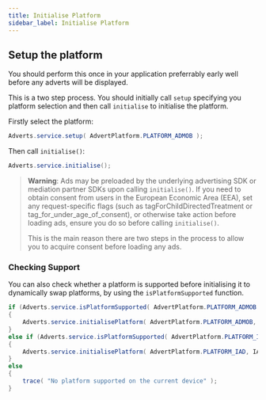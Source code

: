 ```yaml
---
title: Initialise Platform
sidebar_label: Initialise Platform
---
```


## Setup the platform

You should perform this once in your application preferrably early well before any adverts will be displayed. 

This is a two step process. You should initially call `setup` specifying you platform selection and then call `initialise` to initialise the platform.


Firstly select the platform:

```actionscript
Adverts.service.setup( AdvertPlatform.PLATFORM_ADMOB );
```

Then call `initialise()`:

```actionscript
Adverts.service.initialise();
```


>
> **Warning**: Ads may be preloaded by the underlying advertising SDK or mediation partner SDKs upon calling `initialise()`. If you need to obtain consent from users in the European Economic Area (EEA), set any request-specific flags (such as tagForChildDirectedTreatment or tag_for_under_age_of_consent), or otherwise take action before loading ads, ensure you do so before calling `initialise()`. 
>
> This is the main reason there are two steps in the process to allow you to acquire consent before loading any ads.
>



### Checking Support

You can also check whether a platform is supported before initialising it to dynamically swap platforms, 
by using the `isPlatformSupported` function.

```actionscript
if (Adverts.service.isPlatformSupported( AdvertPlatform.PLATFORM_ADMOB ))
{
	Adverts.service.initialisePlatform( AdvertPlatform.PLATFORM_ADMOB, YOUR_ACCOUNT_ID );
}
else if (Adverts.service.isPlatformSupported( AdvertPlatform.PLATFORM_IAD ))
{
	Adverts.service.initialisePlatform( AdvertPlatform.PLATFORM_IAD, IAD_ACCOUNT_ID );
}
else
{
	trace( "No platform supported on the current device" );
}
```

